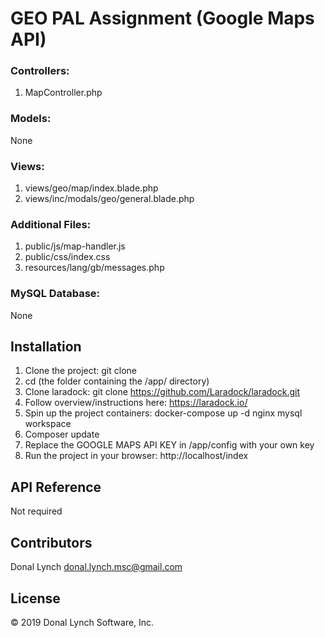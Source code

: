 # GEO PAL Assignment (Google Maps API)

### Controllers:

1. MapController.php

### Models:

None

### Views:

1. views/geo/map/index.blade.php
2. views/inc/modals/geo/general.blade.php

### Additional Files:

1. public/js/map-handler.js
2. public/css/index.css
3. resources/lang/gb/messages.php


### MySQL Database:

None

## Installation

1. Clone the project: git clone
2. cd <project-root-directory> (the folder containing the /app/ directory)
3. Clone laradock: git clone https://github.com/Laradock/laradock.git
4. Follow overview/instructions here: https://laradock.io/
5. Spin up the project containers: docker-compose up -d nginx mysql workspace
6. Composer update
7. Replace the GOOGLE MAPS API KEY in /app/config with your own key
8. Run the project in your browser: http://localhost/index

## API Reference

Not required

## Contributors

Donal Lynch <donal.lynch.msc@gmail.com>

## License

© 2019 Donal Lynch Software, Inc.